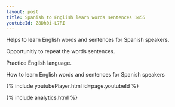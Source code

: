 ```yaml
---
layout: post
title: Spanish to English learn words sentences 1455 
youtubeId: Z8Dh0i-L7RI
---
```

 
 
Helps to learn English words and sentences for Spanish speakers.

Opportunitiy to repeat the words sentences. 

Practice English language. 
 
How to learn English words and sentences for Spanish speakers 
 
{% include youtubePlayer.html id=page.youtubeId %}
 
 
{% include analytics.html %}